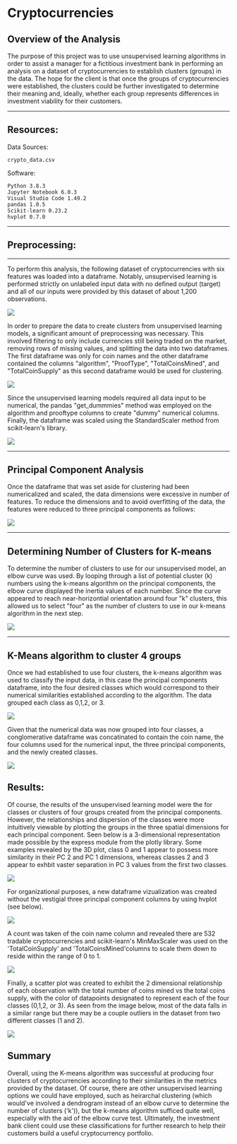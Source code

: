 # Cryptocurrencies

## Overview of the Analysis

The purpose of this project was to use unsupervised learning algorithms in order to assist a manager for a fictitious investment bank in performing an analysis on a dataset of cryptocurrencies to establish clusters (groups) in the data.  The hope for the client is that once the groups of cryptocurrencies were established, the clusters could be further investigated to determine their meaning and, ideally, whether each group represents differences in investment viability for their customers.

---------------------------------------------
## Resources:

Data Sources: 
    
    crypto_data.csv

    

Software: 

    Python 3.8.3
    Jupyter Notebook 6.0.3
    Visual Studio Code 1.49.2 
    pandas 1.0.5
    Scikit-learn 0.23.2
    hvplot 0.7.0

-------------
## Preprocessing:
-------------

To perform this analysis, the following dataset of cryptocurrencies with six features was loaded into a dataframe.  Notably, unsupervised learning is performed strictly on unlabeled input data with no defined output (target) and all of our inputs were provided by this dataset of about 1,200 observations.

![](images_for_readme/starting_df.png)

In order to prepare the data to create clusters from unsupervised learning models, a significant amount of preprocessing was necessary.  This involved filtering to only include currencies still being traded on the market, removing rows of missing values, and splitting the data into two dataframes.  The first dataframe was only for coin names and the other dataframe contained the columns "algorithm", "ProofType", "TotalCoinsMined", and "TotalCoinSupply" as this second dataframe would be used for clustering.  

![](images_for_readme/split_df.png)

Since the unsupervised learning models required all data input to be numerical, the pandas "get_dummmies" method was employed on the algorithm and prooftype columns to create "dummy" numerical columns.  Finally, the dataframe was scaled using the StandardScaler method from scikit-learn's library.

![](images_for_readme/numerical_and_scaled.png)

---------
## Principal Component Analysis

Once the dataframe that was set aside for clustering had been numericalized and scaled, the data dimensions were excessive in number of features.  To reduce the dimensions and to avoid overfitting of the data, the features were reduced to three principal components as follows:

![](images_for_readme/pca.png)

---------
## Determining Number of Clusters for K-means

To determine the number of clusters to use for our unsupervised model, an elbow curve was used.  By looping through a list of potential cluster (k) numbers using the k-means algorithm on the principal components, the elbow curve displayed the inertia values of each number.  Since the curve appeared to reach near-horizontial orientation around four "k" clusters, this allowed us to select "four" as the number of clusters to use in our k-means algorithm in the next step.

![](images_for_readme/elbow_curve_suggests_4k.png)

--------
## K-Means algorithm to cluster 4 groups

Once we had established to use four clusters, the k-means algorithm was used to classify the input data, in this case the principal components dataframe, into the four desired classes which would correspond to their numerical similarities established according to the algorithm.  The data grouped each class as 0,1,2, or 3.  

![](images_for_readme/k-means_with_4_classes.png)

Given that the numerical data was now grouped into four classes, a conglomerative dataframe was concatinated to contain the coin name, the four columns used for the numerical input, the three principal components, and the newly created classes.

![](images_for_readme/conglomerative_df.png)


## Results:

Of course, the results of the unsupervised learning model were the for classes or clusters of four groups created from the principal components.  However, the relationships and dispersion of the classes were more intuitively viewable by plotting the groups in the three spatial dimensions for each principal component.  Seen below is a 3-dimensional representation made possible by the express module from the plotly library.  Some examples revealed by the 3D plot, class 0 and 1 appear to possess more similarity in their PC 2 and PC 1 dimensions, whereas classes 2 and 3 appear to exhbit vaster separation in PC 3 values from the first two classes.

![](images_for_readme/3D_plotly.express.png)

For organizational purposes, a new dataframe vizualization was created without the vestigial three principal component columns by using hvplot (see below). 

![](images_for_readme/hvplot_df.png)

 A count was taken of the coin name column and revealed there are 532 tradable cryptocurrencies and scikit-learn's MinMaxScaler was used on the 'TotalCoinSupply' and 'TotalCoinsMined'columns to scale them down to reside within the range of 0 to 1.

![](images_for_readme/preparing_for_scatter.png)

Finally, a scatter plot was created to exhibit the 2 dimensional relationship of each observation with the total number of coins mined vs the total coins supply, with the color of datapoints designated to represent each of the four classes (0,1,2, or 3).  As seen from the image below, most of the data falls in a similar range but there may be a couple outliers in the dataset from two different classes (1 and 2).

![](images_for_readme/scatter.png)


## Summary

Overall, using the K-means algorithm was successful at producing four clusters of cryptocurrencies according to their similarities in the metrics provided by the dataset.  Of course, there are other unsupervised learning options we could have employed, such as heirarchal clustering (which would've involved a dendrogram instead of an elbow curve to determine the number of clusters ('k')), but the k-means algorithm sufficed quite well, especially with the aid of the elbow curve test.  Ultimately, the investment bank client could use these classifications for further research to help their customers build a useful cryptocurrency portfolio.